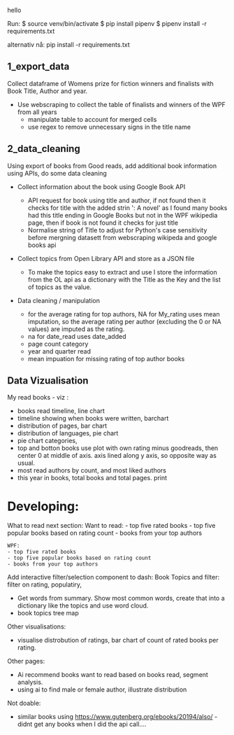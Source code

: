 
hello

Run: 
$ source venv/bin/activate 
$ pip install pipenv
$ pipenv install -r requirements.txt

alternativ nå: 
pip install -r requirements.txt

## 1_export_data 
Collect dataframe of Womens prize for fiction winners and finalists with Book Title, Author and year. 
- Use webscraping to collect the table of finalists and winners of the WPF from all years
    - manipulate table to account for merged cells
    - use regex to remove unnecessary signs in the title name

## 2_data_cleaning 
Using export of books from Good reads, add additional book information using APIs, do some data cleaning 
- Collect information about the book using Google Book API
    - API request for book using title and author, if not found then it checks for title with the added strin ': A novel' as I found many books had this title ending in Google Books but not in the WPF wikipedia page, then if book is not found it checks for just title 
    - Normalise string of Title to adjust for Python's case sensitivity before mergning datasett from webscraping wikipeda and google books api

- Collect topics from Open Library API and store as a JSON file
    - To make the topics easy to extract and use I store the information from the OL api as a dictionary with the Title as the Key and the list of topics as the value. 

- Data cleaning / manipulation
    - for the average rating for top authors, NA for My_rating uses mean imputation, so the average rating per author (excluding the 0 or NA values) are imputed as the rating. 
    - na for date_read uses date_added
    - page count category
    - year and quarter read
    - mean impuation for missing rating of top author books

## Data Vizualisation
My read books - viz : 
- books read timeline, line chart
- timeline showing when books were written, barchart
- distribution of pages, bar chart
- distribution of languages, pie chart
- pie chart categories, 
- top and botton books use plot with own rating minus goodreads, then center 0 at middle of axis. axis lined along y axis, so opposite way as usual. 
- most read authors by count, and most liked authors 
- this year in books, total books and total pages. print


# Developing: 
What to read next section: 
    Want to read: 
    - top five rated books 
    - top five popular books based on rating count
    - books from your top authors

    WPF: 
    - top five rated books 
    - top five popular books based on rating count
    - books from your top authors

Add interactive filter/selection component to dash: 
Book Topics and filter: 
filter on rating, populatiry, 
- Get words from summary. Show most common words, create that into a dictionary like the topics and use word cloud. 
- book topics tree map

Other visualisations: 
- visualise distrobution of ratings, bar chart of count of rated books per rating. 

Other pages:
- Ai recommend books want to read based on books read, segment analysis. 
- using ai to find male or female author, illustrate distribution 


Not doable: 
* similar books using https://www.gutenberg.org/ebooks/20194/also/ - didnt get any books when I did the api call.... 



